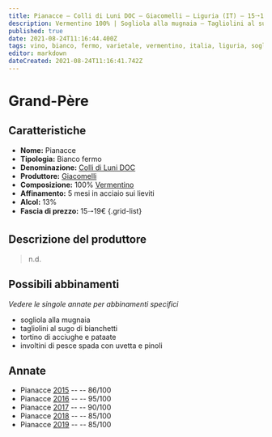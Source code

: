 ```yaml
---
title: Pianacce – Colli di Luni DOC – Giacomelli – Liguria (IT) – 15🠒19€ – 3★ - 5★
description: Vermentino 100% | Sogliola alla mugnaia – Tagliolini al sugo di bianchetti – Tortino di acciughe e patate – Involtini di pesce spada con uvetta e pinoli
published: true
date: 2021-08-24T11:16:44.400Z
tags: vino, bianco, fermo, varietale, vermentino, italia, liguria, sogliola alla mugnaia, tagliolini al sugo di bianchetti, tortino di acciughe e patate, involtini di pesce spada con uvetta e pinoli, 15🠒19€, 5 stelle
editor: markdown
dateCreated: 2021-08-24T11:16:41.742Z
---
```


# Grand-Père

## Caratteristiche
- **Nome:** Pianacce
- **Tipologia:** Bianco fermo
- **Denominazione:** [Colli di Luni DOC](/denominazioni/Italia/Liguria/DOC/Colli-di-Luni) 
- **Produttore:** [Giacomelli](/produttori/Italia/Liguria/Giacomelli) 
- **Composizione:** 100% [Vermentino](/vitigni/Italia/bacca-bianca/vermentino)
- **Affinamento:** 5 mesi in acciaio sui lieviti
- **Alcol:** 13%
- **Fascia di prezzo:** 15🠒19€
{.grid-list}

## Descrizione del produttore

> n.d.

## Possibili abbinamenti
*Vedere le singole annate per abbinamenti specifici*

- sogliola alla mugnaia
- tagliolini al sugo di bianchetti
- tortino di acciughe e pataate
- involtini di pesce spada con uvetta e pinoli

## Annate
- Pianacce [2015](vini/Italia/Liguria/Giacomelli/Pianacce/2015) -- <span class="star-3"></span> -- 86/100 
- Pianacce [2016](vini/Italia/Liguria/Giacomelli/Pianacce/2016) -- <span class="star-5"></span> -- 95/100
- Pianacce [2017](vini/Italia/Liguria/Giacomelli/Pianacce/2017) -- <span class="star-4"></span> -- 90/100
- Pianacce [2018](vini/Italia/Liguria/Giacomelli/Pianacce/2018) -- <span class="star-3"></span> -- 85/100 
- Pianacce [2019](vini/Italia/Liguria/Giacomelli/Pianacce/2019) -- <span class="star-3"></span> -- 85/100 